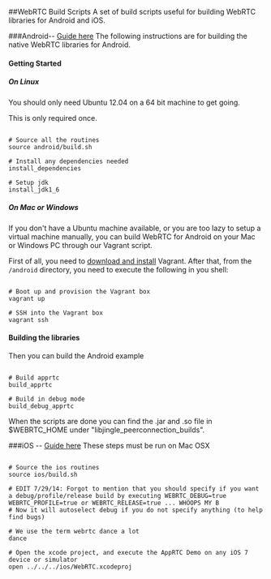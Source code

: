 ##WebRTC Build Scripts
A set of build scripts useful for building WebRTC libraries for Android and iOS.

###Android-- [Guide here](http://tech.pristine.io/build-android-apprtc/)
The following instructions are for building the native WebRTC libraries for Android.


#### Getting Started
##### On Linux
You should only need Ubuntu 12.04 on a 64 bit machine to get going.

This is only required once.
```shell

# Source all the routines
source android/build.sh

# Install any dependencies needed
install_dependencies

# Setup jdk
install_jdk1_6

```

##### On Mac or Windows
If you don't have a Ubuntu machine available, or you are too lazy to setup a virtual machine manually, you can build WebRTC for Android on your Mac or Windows PC through our Vagrant script.

First of all, you need to [download and install](http://www.vagrantup.com/downloads.html) Vagrant. After that, from the `/android` directory, you need to execute the following in you shell:

```shell

# Boot up and provision the Vagrant box
vagrant up

# SSH into the Vagrant box
vagrant ssh

```

#### Building the libraries

Then you can build the Android example
```shell

# Build apprtc
build_apprtc

# Build in debug mode
build_debug_apprtc

```

When the scripts are done you can find the .jar and .so file in $WEBRTC_HOME under "libjingle\_peerconnection\_builds".

###iOS -- [Guide here](http://tech.pristine.io/build-ios-apprtc/)
These steps must be run on Mac OSX

```shell

# Source the ios routines
source ios/build.sh

# EDIT 7/29/14: Forgot to mention that you should specify if you want a debug/profile/release build by executing WEBRTC_DEBUG=true WEBRTC_PROFILE=true or WEBRTC_RELEASE=true ... WHOOPS MY B
# Now it will autoselect debug if you do not specify anything (to help find bugs)

# We use the term webrtc dance a lot
dance

# Open the xcode project, and execute the AppRTC Demo on any iOS 7 device or simulator
open ../../../ios/WebRTC.xcodeproj

```
